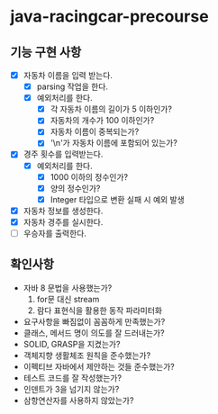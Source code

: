 # java-racingcar-precourse

## 기능 구현 사항
- [x] 자동차 이름을 입력 받는다.
    - [x] parsing 작업을 한다.
    - [x] 예외처리를 한다.
        - [x] 각 자동차 이름의 길이가 5 이하인가?
        - [x] 자동차의 개수가 100 이하인가?
        - [x] 자동차 이름이 중복되는가?
        - [x] '\n'가 자동차 이름에 포함되어 있는가?
- [x] 경주 횟수를 입력받는다. 
    - [x] 예외처리를 한다.
      - [x] 1000 이하의 정수인가?
      - [x] 양의 정수인가?
      - [x] Integer 타입으로 변환 실패 시 예외 발생
- [x] 자동차 정보를 생성한다.
- [x] 자동차 경주를 실시한다.
- [ ] 우승자를 출력한다.

## 확인사항
- 자바 8 문법을 사용했는가?
  1. for문 대신 stream
  2. 람다 표현식을 활용한 동작 파라미터화
- 요구사항을 빠짐없이 꼼꼼하게 만족했는가?
- 클래스, 메서드 명이 의도를 잘 드러내는가?
- SOLID, GRASP을 지켰는가?
- 객체지향 생활체조 원칙을 준수했는가?
- 이펙티브 자바에서 제안하는 것들 준수했는가?
- 테스트 코드를 잘 작성했는가?
- 인덴트가 3을 넘기지 않는가?
- 삼항연산자를 사용하지 않았는가? 

